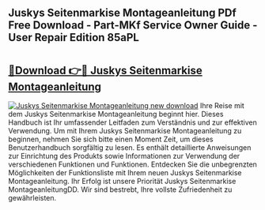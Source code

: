 ## Juskys Seitenmarkise Montageanleitung PDf Free Download - Part-MKf Service Owner Guide - User Repair Edition 85aPL

# <h2><a href="http://df8050n.blite.top/?on=Juskys+Seitenmarkise+Montageanleitung">🔗Download 👉🔴 Juskys Seitenmarkise Montageanleitung</a></h2>

[![Juskys Seitenmarkise Montageanleitung new download](https://i.imgur.com/lujVjoI.png)](http://df8050n.blite.top/?on=Juskys+Seitenmarkise+Montageanleitung)
Ihre Reise mit dem Juskys Seitenmarkise Montageanleitung beginnt hier. Dieses Handbuch ist Ihr umfassender Leitfaden zum Verständnis und zur effektiven Verwendung. Um mit Ihrem Juskys Seitenmarkise Montageanleitung zu beginnen, nehmen Sie sich bitte einen Moment Zeit, um dieses Benutzerhandbuch sorgfältig zu lesen. Es enthält detaillierte Anweisungen zur Einrichtung des Produkts sowie Informationen zur Verwendung der verschiedenen Funktionen und Funktionen. Entdecken Sie die unbegrenzten Möglichkeiten der Funktionsliste mit Ihrem neuen Juskys Seitenmarkise Montageanleitung. Ihr Erfolg ist unsere Priorität Juskys Seitenmarkise MontageanleitungDD. Wir sind bestrebt, Ihre vollste Zufriedenheit zu gewährleisten.
